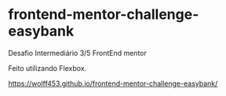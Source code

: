 # frontend-mentor-challenge-easybank
Desafio Intermediário 3/5 FrontEnd mentor

Feito utilizando Flexbox.

https://wolff453.github.io/frontend-mentor-challenge-easybank/
